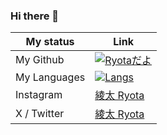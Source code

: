 ### Hi there 👋
 My status | Link |
|-----------|------|
| My Github |[![Ryotaだよ](https://github-readme-stats.vercel.app/api?username=RyotaOku&theme=apprentice&show_icons=true)](https://github.com/RyotaOku/github-readme-stats) |
| My Languages | [![Langs](https://github-readme-stats.vercel.app/api/top-langs/?username=RyotaOku&theme=apprentice&show_icons=true&layout=compact)](https://github.com/RyotaOku/github-readme-stats) |
| Instagram | [綾太 Ryota](https://www.instagram.com/ryota11_07/) |
| X / Twitter | [綾太 Ryota](https://twitter.com/Ryota11_07) |

